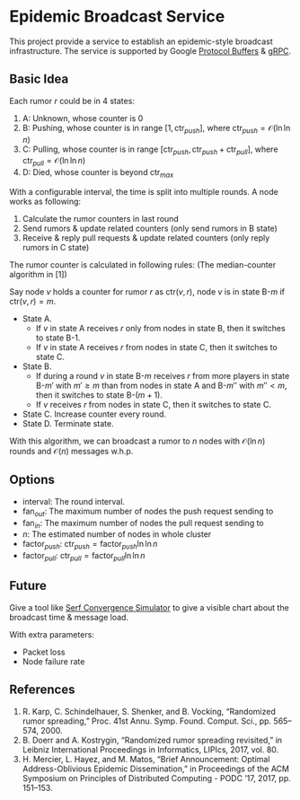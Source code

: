 # Epidemic Broadcast Service #

This project provide a service to establish an epidemic-style broadcast infrastructure.
The service is supported by Google [Protocol Buffers](https://developers.google.com/protocol-buffers/) & [gRPC](https://grpc.io/).

## Basic Idea ##

Each rumor $r$ could be in 4 states:

1. A: Unknown, whose counter is 0
1. B: Pushing, whose counter is in range $[1, \text{ctr}_{push}]$, where $\text{ctr}_{push} = \mathcal{O}(\ln\ln n)$
1. C: Pulling, whose counter is in range $[\text{ctr}_{push}, \text{ctr}_{push} + \text{ctr}_{pull}]$, where $\text{ctr}_{pull} = \mathcal{O}(\ln\ln n)$
1. D: Died, whose counter is beyond $\text{ctr}_{max}$

With a configurable interval, the time is split into multiple rounds. A node works as following:

1. Calculate the rumor counters in last round
1. Send rumors & update related counters (only send rumors in B state)
1. Receive & reply pull requests & update related counters (only reply rumors in C state)

The rumor counter is calculated in following rules: (The median-counter algorithm in [1])

Say node $v$ holds a counter for rumor $r$ as $\text{ctr}(v, r)$, node $v$ is in state B-$m$ if $\text{ctr}(v, r) = m$.

* State A.
  * If $v$ in state A receives $r$ only from nodes in state B, then it switches to state B-1.
  * If $v$ in state A receives $r$ from nodes in state C, then it switches to state C.
* State B.
  * If during a round $v$ in state B-$m$ receives $r$ from more players in state B-$m'$ with $m' \ge m$ than from nodes in state A and B-$m''$ with $m'' \lt m$, then it switches to state B-$(m + 1)$.
  * If $v$ receives $r$ from nodes in state C, then it switches to state C.
* State C. Increase counter every round.
* State D. Terminate state.

With this algorithm, we can broadcast a rumor to $n$ nodes with $\mathcal{O}(\ln n)$ rounds and $\mathcal{O}(n)$ messages w.h.p.

## Options ##

* interval: The round interval.
* $\text{fan}_{out}$: The maximum number of nodes the push request sending to
* $\text{fan}_{in}$: The maximum number of nodes the pull request sending to
* $n$: The estimated number of nodes in whole cluster
* $\text{factor}_{push}$: $\text{ctr}_{push} = \text{factor}_{push} \ln\ln n$
* $\text{factor}_{pull}$: $\text{ctr}_{pull} = \text{factor}_{pull} \ln\ln n$

## Future ##

Give a tool like [Serf Convergence Simulator](https://www.serf.io/docs/internals/simulator.html) to give a visible chart about the broadcast time & message load.

With extra parameters:

* Packet loss
* Node failure rate

## References ##

1. R. Karp, C. Schindelhauer, S. Shenker, and B. Vocking, “Randomized rumor spreading,” Proc. 41st Annu. Symp. Found. Comput. Sci., pp. 565–574, 2000.
1. B. Doerr and A. Kostrygin, “Randomized rumor spreading revisited,” in Leibniz International Proceedings in Informatics, LIPIcs, 2017, vol. 80.
1. H. Mercier, L. Hayez, and M. Matos, “Brief Announcement: Optimal Address-Oblivious Epidemic Dissemination,” in Proceedings of the ACM Symposium on Principles of Distributed Computing - PODC ’17, 2017, pp. 151–153.
